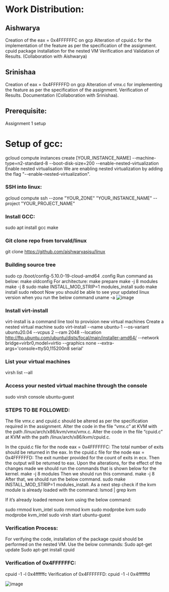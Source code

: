 
# Work Distribution:
## Aishwarya 
Creation of the eax = 0x4FFFFFFC on gcp
Alteration of cpuid.c for the implementation of the feature as per the specification of the assignment.
cpuid package installation for the nested VM
Verification and Validation of Results. (Collaboration with Aishwarya)

## Srinishaa
Creation of eax = 0x4FFFFFFD on gcp
Alteration of vmx.c for implementing the feature as per the specification of the assignment.
Verification of Results.
Documentation (Collaboration with Srinishaa).

## Prerequisite:
Assignment 1 setup

# Setup of gcc:
gcloud compute instances create [YOUR_INSTANCE_NAME] --machine-type=n2-standard-8 --boot-disk-size=200 --enable-nested-virtualization
Enable nested virtualisation 
 We are enabling nested virtualization by adding the flag "--enable-nested-virtualization".

### SSH into linux:
gcloud compute ssh --zone "YOUR_ZONE" "YOUR_INSTANCE_NAME" --project "YOUR_PROJECT_NAME"


### Install GCC:
sudo apt install gcc make

### Git clone repo from torvald/linux
git clone https://github.com/aishwaryasjsu/linux

### Building source tree
sudo cp /boot/config-5.10.0-19-cloud-amd64 .config
Run command as below:
make oldconfig
For architecture:
make prepare
make -j 8 modules
make -j 8
sudo make INSTALL_MOD_STRIP=1 modules_install
sudo make install
sudo reboot
Now you should be able to see your updated linux version when you run the below command
      uname -a 
      ![image](https://user-images.githubusercontent.com/111553278/205859704-5e7c7302-1a3a-41d8-9b5f-006b1f9d70a7.png)

 
### Install virt-install
virt-install is a command line tool to provision new virtual machines
Create a nested virtual machine
sudo virt-install --name ubuntu-1 --os-variant ubuntu20.04 --vcpus 2 --ram 2048 --location http://ftp.ubuntu.com/ubuntu/dists/focal/main/installer-amd64/ --network bridge=virbr0,model=virtio --graphics none --extra-args='console=ttyS0,115200n8 serial'

### List your virtual machines
virsh list --all

### Access your nested virtual machine through the console
sudo virsh  console ubuntu-guest

### STEPS TO BE FOLLOWED:
The file vmx.c and cpuid.c should be altered as per the specification required in the assignment.
Alter the code in the file “vmx.c” at KVM with the path /linux/arch/x86/kvm/vmx/vmx.c.
Alter the code in the file “cpuid.c” at KVM with the path /linux/arch/x86/kvm/cpuid.c.

In the cpuid.c file for the node eax = 0x4FFFFFFC:
The total number of exits should be returned in the eax.
In the cpuid.c file for the node eax = 0x4FFFFFFD:
The exit number provided for the count of exits in ecx. Then the output will be returned to  eax.
Upon the alterations, for the effect of the changes made we should run the commands that is shown below for the kernel.
 make -j 8 modules 
Then we should run this command.
 make  -j 8
After that, we should run the below command.
sudo make INSTALL_MOD_STRIP=1 modules_install.
As a next step check if the kvm module is already loaded with the command:
lsmod | grep kvm


If it’s already loaded remove kvm using the below command:

 
sudo rmmod kvm_intel
sudo rmmod kvm
sudo modprobe kvm
sudo modprobe kvm_intel
sudo virsh  start  ubuntu-guest


### Verification Process:
For verifying the code, installation of the package cpuid should be performed on the nested VM.
Use the below commands:
Sudo apt-get update
Sudo apt-get  install cpuid

### Verification of 0x4FFFFFFC:
cpuid  -1 -l 0x4ffffffc
Verification of 0x4FFFFFFD:
cpuid -1 -l 0x4ffffffd

![image](https://user-images.githubusercontent.com/111553278/205860057-223ef10c-2102-415c-8e18-b3bece4605b9.png)

 

